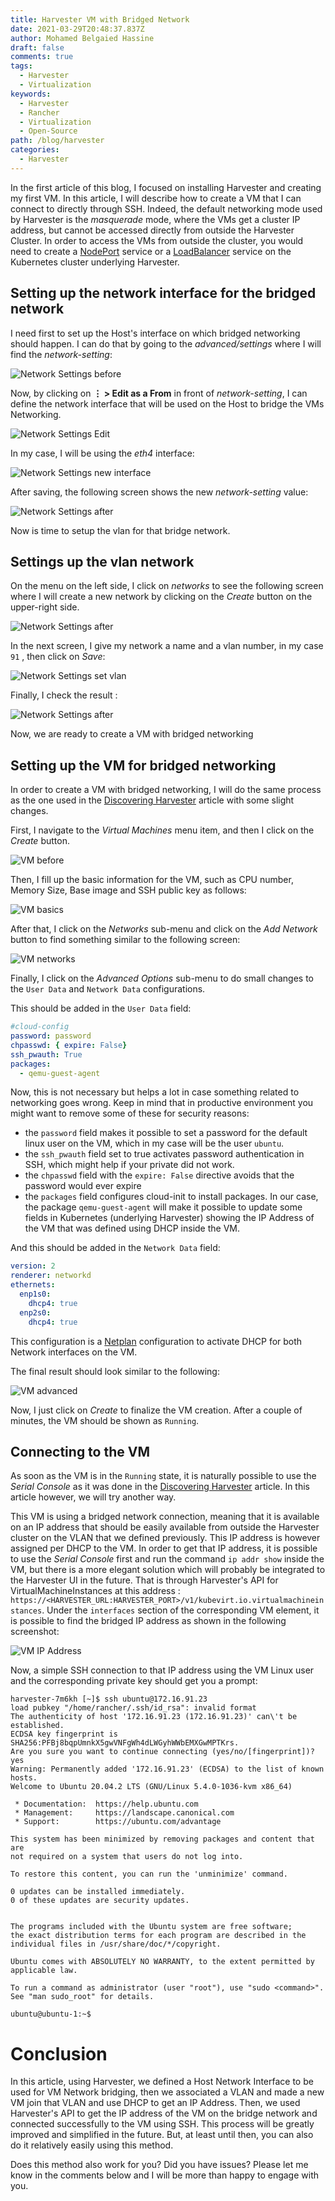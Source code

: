 ```yaml
---
title: Harvester VM with Bridged Network
date: 2021-03-29T20:48:37.837Z
author: Mohamed Belgaied Hassine
draft: false
comments: true
tags:
  - Harvester
  - Virtualization
keywords:
  - Harvester
  - Rancher
  - Virtualization
  - Open-Source
path: /blog/harvester
categories:
  - Harvester
---
```


In the first article of this blog, I focused on installing Harvester and creating my first VM. In this article, I will describe how to create a VM that I can connect to directly through SSH. Indeed, the default networking mode used by Harvester is the *masquerade* mode, where the VMs get a cluster IP address, but cannot be accessed directly from outside the Harvester Cluster. In order to access the VMs from outside the cluster, you would need to create a [NodePort](https://kubernetes.io/docs/concepts/services-networking/service/#nodeport) service or a [LoadBalancer](https://kubernetes.io/docs/concepts/services-networking/service/#loadbalancer) service on the Kubernetes cluster underlying Harvester.

## Setting up the network interface for the bridged network
I need first to set up the Host's interface on which bridged networking should happen. I can do that by going to the *advanced/settings* where I will find the *network-setting*:

![Network Settings before](/hv_bridge_networking_images/hv_bridge_networking_01_settings.png)

Now, by clicking on **⋮ > Edit as a From** in front of *network-setting*, I can define the network interface that will be used on the Host to bridge the VMs Networking.

![Network Settings Edit](/hv_bridge_networking_images/hv_bridge_networking_02_settings_before.png)

In my case, I will be using the *eth4* interface:

![Network Settings new interface](/hv_bridge_networking_images/hv_bridge_networking_03_settings_network_eth4.png)

After saving, the following screen shows the new *network-setting* value:

![Network Settings after](/hv_bridge_networking_images/hv_bridge_networking_04_settings_after.png)

Now is time to setup the vlan for that bridge network.

## Settings up the vlan network

On the menu on the left side, I click on *networks* to see the following screen where I will create a new network by clicking on the *Create* button on the upper-right side.

![Network Settings after](/hv_bridge_networking_images/hv_bridge_networking_05_networks_before.png)

In the next screen, I give my network a name and a vlan number, in my case `91` , then click on *Save*:

![Network Settings set vlan](/hv_bridge_networking_images/hv_bridge_networking_06_networks_set_vlan.png)

Finally, I check the result :

![Network Settings after](/hv_bridge_networking_images/hv_bridge_networking_07_networks_after.png)

Now, we are ready to create a VM with bridged networking
## Setting up the VM for bridged networking

In order to create a VM with bridged networking, I will do the same process as the one used in the [Discovering Harvester](/blog/harvester/harvester_discover) article with some slight changes.

First, I navigate to the *Virtual Machines* menu item, and then I click on the *Create* button.

![VM before](/hv_bridge_networking_images/hv_bridge_networking_08_vms_before.png)

Then, I fill up the basic information for the VM, such as CPU number, Memory Size, Base image and SSH public key as follows:

![VM basics](/hv_bridge_networking_images/hv_bridge_networking_09_vms_basics.png)

After that, I click on the *Networks* sub-menu and click on the *Add Network* button to find something similar to the following screen:

![VM networks](/hv_bridge_networking_images/hv_bridge_networking_10_vms_networks.png)

Finally, I click on the *Advanced Options* sub-menu to do small changes to the `User Data` and `Network Data` configurations. 

This should be added in the `User Data` field:
```yaml
#cloud-config
password: password
chpasswd: { expire: False}
ssh_pwauth: True
packages:
  - qemu-guest-agent
```
Now, this is not necessary but helps a lot in case something related to networking goes wrong. Keep in mind that in productive environment you might want to remove some of these for security reasons:
- the `password` field makes it possible to set a password for the default linux user on the VM, which in my case will be the user `ubuntu`.
- the `ssh_pwauth` field set to true activates password authentication in SSH, which might help if your private did not work.
- the `chpasswd` field with the `expire: False` directive avoids that the password would ever expire
- the `packages` field configures cloud-init to install packages. In our case, the package `qemu-guest-agent` will make it possible to update some fields in Kubernetes (underlying Harvester) showing the IP Address of the VM that was defined using DHCP inside the VM.

And this should be added in the `Network Data` field:
```yaml
version: 2
renderer: networkd
ethernets:
  enp1s0:
    dhcp4: true
  enp2s0:
    dhcp4: true
```
This configuration is a [Netplan](https://cloudinit.readthedocs.io/en/latest/topics/network-config.html) configuration to activate DHCP for both Network interfaces on the VM.

The final result should look similar to the following:

![VM advanced](/hv_bridge_networking_images/hv_bridge_networking_11_vms_advanced_configs.png)

Now, I just click on *Create* to finalize the VM creation. After a couple of minutes, the VM should be shown as `Running`.
## Connecting to the VM

As soon as the VM is in the `Running` state, it is naturally possible to use the *Serial Console* as it was done in the [Discovering Harvester](/blog/harvester/harvester_discover) article. In this article however, we will try another way.

This VM is using a bridged network connection, meaning that it is available on an IP address that should be easily available from outside the Harvester cluster on the VLAN that we defined previously. This IP address is however assigned per DHCP to the VM. In order to get that IP address, it is possible to use the *Serial Console* first and run the command `ip addr show` inside the VM, but there is a more elegant solution which will probably be integrated to the Harvester UI in the future. That is through Harvester's API for VirtualMachineInstances at this address : `https://<HARVESTER_URL:HARVESTER_PORT>/v1/kubevirt.io.virtualmachineinstances`. Under the `interfaces` section of the corresponding VM element, it is possible to find the bridged IP address as shown in the following screenshot:

![VM IP Address](/hv_bridge_networking_images/hv_bridge_networking_12_api_ip_address.png)

Now, a simple SSH connection to that IP address using the VM Linux user and the corresponding private key should get you a prompt:

```shell
harvester-7m6kh [~]$ ssh ubuntu@172.16.91.23
load pubkey "/home/rancher/.ssh/id_rsa": invalid format
The authenticity of host '172.16.91.23 (172.16.91.23)' can\'t be established.
ECDSA key fingerprint is SHA256:PFBj8bqpUmnkX5gwVNFgWh4dLWGyhWWbEMXGwMPTKrs.
Are you sure you want to continue connecting (yes/no/[fingerprint])? yes
Warning: Permanently added '172.16.91.23' (ECDSA) to the list of known hosts.
Welcome to Ubuntu 20.04.2 LTS (GNU/Linux 5.4.0-1036-kvm x86_64)

 * Documentation:  https://help.ubuntu.com
 * Management:     https://landscape.canonical.com
 * Support:        https://ubuntu.com/advantage

This system has been minimized by removing packages and content that are
not required on a system that users do not log into.

To restore this content, you can run the 'unminimize' command.

0 updates can be installed immediately.
0 of these updates are security updates.


The programs included with the Ubuntu system are free software;
the exact distribution terms for each program are described in the
individual files in /usr/share/doc/*/copyright.

Ubuntu comes with ABSOLUTELY NO WARRANTY, to the extent permitted by
applicable law.

To run a command as administrator (user "root"), use "sudo <command>".
See "man sudo_root" for details.

ubuntu@ubuntu-1:~$
```

# Conclusion
In this article, using Harvester, we defined a Host Network Interface to be used for VM Network bridging, then we associated a VLAN and made a new VM join that VLAN and use DHCP to get an IP Address. Then, we used Harvester's API to get the IP address of the VM on the bridge network and connected successfully to the VM using SSH. This process will be greatly improved and simplified in the future. But, at least until then, you can also do it relatively easily using this method. 

Does this method also work for you? Did you have issues? Please let me know in the comments below and I will be more than happy to engage with you.
